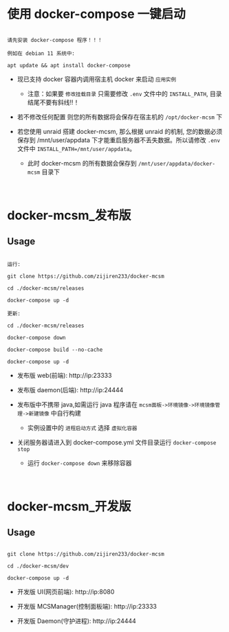 # 使用 docker-compose 一键启动

```shell

请先安装 docker-compose 程序！！！

例如在 debian 11 系统中:

apt update && apt install docker-compose

```

- 现已支持 docker 容器内调用宿主机 docker 来启动 `应用实例`

    - 注意：如果要 `修改挂载目录` 只需要修改 `.env` 文件中的 `INSTALL_PATH`, 目录结尾不要有斜线!!！

- 若不修改任何配置 则您的所有数据将会保存在宿主机的 `/opt/docker-mcsm` 下

- 若您使用 unraid 搭建 docker-mcsm, 那么根据 unraid 的机制, 您的数据必须保存到 /mnt/user/appdata 下才能重启服务器不丢失数据。所以请修改 `.env` 文件中 `INSTALL_PATH=/mnt/user/appdata`。

    - 此时 docker-mcsm 的所有数据会保存到 `/mnt/user/appdata/docker-mcsm` 目录下

<br>

# docker-mcsm_发布版

## Usage

```shell

运行:

git clone https://github.com/zijiren233/docker-mcsm

cd ./docker-mcsm/releases

docker-compose up -d

更新:

cd ./docker-mcsm/releases

docker-compose down

docker-compose build --no-cache

docker-compose up -d

```

- 发布版 web(前端): http://ip:23333

- 发布版 daemon(后端): http://ip:24444

- 发布版中不携带 java,如需运行 java 程序请在 `mcsm面板->环境镜像->环境镜像管理->新建镜像` 中自行构建

    - 实例设置中的 `进程启动方式` 选择 `虚拟化容器`

- 关闭服务器请进入到 docker-compose.yml 文件目录运行 `docker-compose stop`

    - 运行 `docker-compose down` 来移除容器

<br>

# docker-mcsm_开发版

## Usage

```shell

git clone https://github.com/zijiren233/docker-mcsm

cd ./docker-mcsm/dev

docker-compose up -d

```

- 开发版 UI(网页前端): http://ip:8080

- 开发版 MCSManager(控制面板端): http://ip:23333

- 开发版 Daemon(守护进程): http://ip:24444